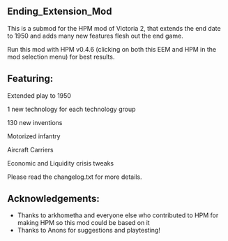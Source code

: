 ## Ending_Extension_Mod
This is a submod for the HPM mod of Victoria 2, that extends the end date to 1950 and adds many new features flesh out the end game. 

Run this mod with HPM v0.4.6 (clicking on both this EEM and HPM in the mod selection menu) for best results.


## Featuring:

Extended play to 1950

1 new technology for each technology group

130 new inventions

Motorized infantry

Aircraft Carriers

Economic and Liquidity crisis tweaks


Please read the changelog.txt for more details.

## Acknowledgements:

* Thanks to arkhometha and everyone else who contributed to HPM for making HPM so this mod could be based on it
* Thanks to Anons for suggestions and playtesting!
